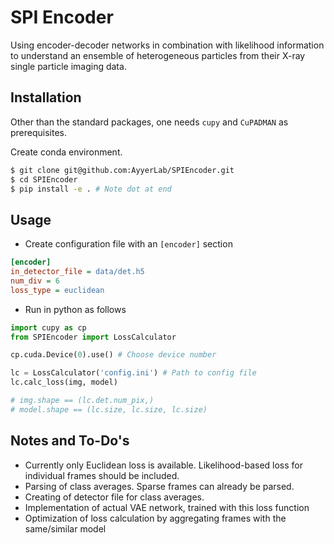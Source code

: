 # SPI Encoder
Using encoder-decoder networks in combination with likelihood information to understand an ensemble of heterogeneous particles from their X-ray single particle imaging data.

## Installation
Other than the standard packages, one needs `cupy` and `CuPADMAN` as prerequisites.

Create conda environment.

```sh
$ git clone git@github.com:AyyerLab/SPIEncoder.git
$ cd SPIEncoder
$ pip install -e . # Note dot at end
```

## Usage

 * Create configuration file with an `[encoder]` section
```ini
[encoder]
in_detector_file = data/det.h5
num_div = 6
loss_type = euclidean
```

 * Run in python as follows
```python
import cupy as cp
from SPIEncoder import LossCalculator

cp.cuda.Device(0).use() # Choose device number

lc = LossCalculator('config.ini') # Path to config file
lc.calc_loss(img, model)

# img.shape == (lc.det.num_pix,)
# model.shape == (lc.size, lc.size, lc.size)
```

## Notes and To-Do's
 * Currently only Euclidean loss is available. Likelihood-based loss for individual frames should be included.
 * Parsing of class averages. Sparse frames can already be parsed.
 * Creating of detector file for class averages.
 * Implementation of actual VAE network, trained with this loss function
 * Optimization of loss calculation by aggregating frames with the same/similar model


